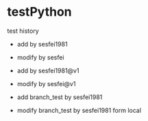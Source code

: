 # testPython

test history
- add by sesfei1981
- modify by sesfei
- add by sesfei1981@v1
- modify by sesfei@v1

- add branch_test by sesfei1981
- modify branch_test by sesfei1981 form local
